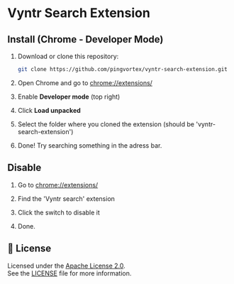 # Vyntr Search Extension

##  Install (Chrome - Developer Mode)

1. Download or clone this repository:
   ```bash
   git clone https://github.com/pingvortex/vyntr-search-extension.git
   ```

2. Open Chrome and go to [chrome://extensions/](chrome://extensions/)

3. Enable **Developer mode** (top right)

4. Click **Load unpacked**

5. Select the folder where you cloned the extension (should be 'vyntr-search-extension')

6. Done! Try searching something in the adress bar.

## Disable

1. Go to [chrome://extensions/](chrome://extensions/)

2. Find the 'Vyntr search' extension

3. Click the switch to disable it

4. Done.

## 📄 License

Licensed under the [Apache License 2.0](https://www.apache.org/licenses/LICENSE-2.0).  
See the [LICENSE](LICENSE) file for more information.
